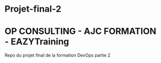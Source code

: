 # Projet-final-2
# OP CONSULTING - AJC FORMATION - EAZYTraining
Repo du projet final de la formation DevOps partie 2
